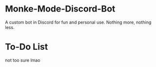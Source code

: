 # Monke-Mode-Discord-Bot
A custom bot in Discord for fun and personal use.
Nothing more, nothing less.

# To-Do List
not too sure lmao

